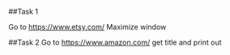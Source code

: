 ##Task 1

Go to https://www.etsy.com/ Maximize window

##Task 2 Go to https://www.amazon.com/ get title and print out
